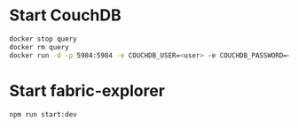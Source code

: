 # Start CouchDB
```bash
docker stop query 
docker rm query
docker run -d -p 5984:5984 -e COUCHDB_USER=<user> -e COUCHDB_PASSWORD=<password> --name query couchdb
```

# Start fabric-explorer
```bash
npm run start:dev
```
